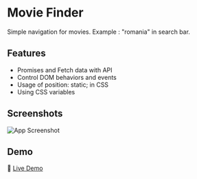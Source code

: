 
# Movie Finder 

Simple navigation for movies. Example : "romania" in search bar.





## Features

- Promises and Fetch data with API
- Control DOM behaviors and events
- Usage of position: static; in CSS
- Using CSS variables

## Screenshots

![App Screenshot](https://snipboard.io/lPTUEG.jpg)

## Demo 

🔗 [Live Demo](https://raw.githack.com/AhmedRizwan19/movie-finder-romania/main/index.html)

